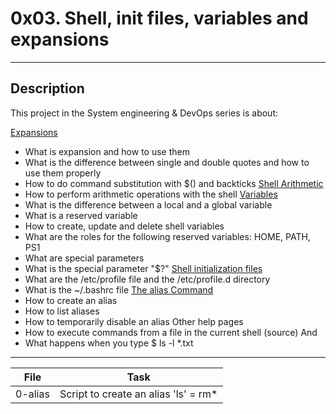 # 0x03. Shell, init files, variables and expansions
---
## Description

This project in the System engineering & DevOps series is about:

[Expansions](http://linuxcommand.org/lc3_lts0080.php)
* What is expansion and how to use them
* What is the difference between single and double quotes and how to use them properly
* How to do command substitution with $() and backticks
[Shell Arithmetic](https://www.gnu.org/software/bash/manual/html_node/Shell-Arithmetic.html)
* How to perform arithmetic operations with the shell
[Variables](http://tldp.org/LDP/Bash-Beginners-Guide/html/sect_03_02.html)
* What is the difference between a local and a global variable
* What is a reserved variable
* How to create, update and delete shell variables
* What are the roles for the following reserved variables: HOME, PATH, PS1
* What are special parameters
* What is the special parameter "$?"
[Shell initialization files](http://tldp.org/LDP/Bash-Beginners-Guide/html/sect_03_01.html)
* What are the /etc/profile file and the /etc/profile.d directory
* What is the ~/.bashrc file
[The alias Command](http://www.linfo.org/alias.html)
* How to create an alias
* How to list aliases
* How to temporarily disable an alias
Other help pages
* How to execute commands from a file in the current shell (source)
And
* What happens when you type $ ls -l \*.txt

---
File|Task
---|---
0-alias | Script to create an alias 'ls' = rm\*


